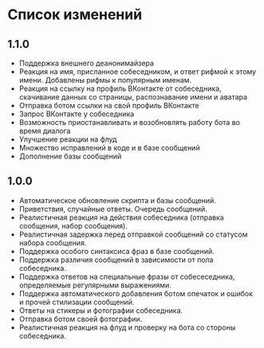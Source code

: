 # Список изменений

## 1.1.0

* Поддержка внешнего деанонимайзера
* Реакция на имя, присланное собеседником, и ответ рифмой к этому имени. Добавлены рифмы к популярным именам.
* Реакция на ссылку на профиль ВКонтакте от собеседника, скачивание данных со страницы, распознавание имени и аватара
* Отправка ботом ссылки на свой профиль ВКонтакте
* Запрос ВКонтакте у собеседника
* Возможность приостанавливать и возобновлять работу бота во время диалога
* Улучшение реакции на флуд
* Множество исправлений в коде и в базе сообщений
* Дополнение базы сообщений

## 1.0.0

* Автоматическое обновление скрипта и базы сообщений.
* Приветствия, случайные ответы. Очередь сообщений.
* Реалистичная реакция на действия собеседника (отправка сообщения, набор сообщения).
* Реалистичная задержка перед отправкой сообщений со статусом набора сообщения.
* Поддержка особого синтаксиса фраз в базе сообщений.
* Поддержка различия сообщений в зависимости от пола собеседника.
* Поддержка ответов на специальные фразы от собесеседника, определяемые регулярными выражениями.
* Поддержка автоматического добавления ботом опечаток и ошибок и прочей стилизации сообщений.
* Ответы на стикеры и фотографии собеседника.
* Отправка ботом своей фотографии.
* Реалистичная реакция на флуд и проверку на бота со стороны собеседника.
